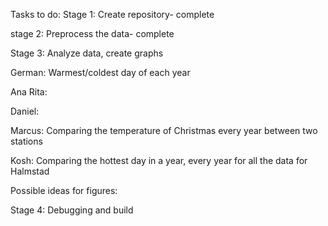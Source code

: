 Tasks to do:
Stage 1: Create repository- complete

stage 2: Preprocess the data- complete

Stage 3: Analyze data, create graphs

German: Warmest/coldest day of each year

Ana Rita:

Daniel:

Marcus: Comparing the temperature of Christmas every year between two stations

Kosh: Comparing the hottest day in a year, every year for all the data for Halmstad 

Possible ideas for figures:

Stage 4: Debugging and build

